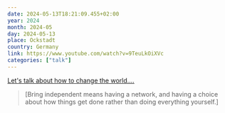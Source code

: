 ```yaml
---
date: 2024-05-13T18:21:09.455+02:00
year: 2024
month: 2024-05
day: 2024-05-13
place: Ockstadt
country: Germany
link: https://www.youtube.com/watch?v=9TeuLkOiXVc
categories: ["talk"]
---
```

[Let's talk about how to change the world....](https://www.youtube.com/watch?v=9TeuLkOiXVc)

> [Bring independent means having a network, and having a choice about how things get done rather than doing everything yourself.]

